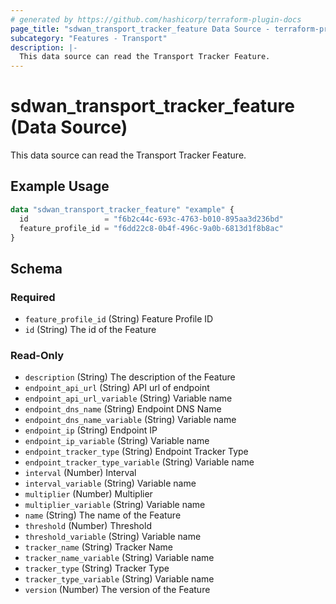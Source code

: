 ```yaml
---
# generated by https://github.com/hashicorp/terraform-plugin-docs
page_title: "sdwan_transport_tracker_feature Data Source - terraform-provider-sdwan"
subcategory: "Features - Transport"
description: |-
  This data source can read the Transport Tracker Feature.
---
```


# sdwan_transport_tracker_feature (Data Source)

This data source can read the Transport Tracker Feature.

## Example Usage

```terraform
data "sdwan_transport_tracker_feature" "example" {
  id                 = "f6b2c44c-693c-4763-b010-895aa3d236bd"
  feature_profile_id = "f6dd22c8-0b4f-496c-9a0b-6813d1f8b8ac"
}
```

<!-- schema generated by tfplugindocs -->
## Schema

### Required

- `feature_profile_id` (String) Feature Profile ID
- `id` (String) The id of the Feature

### Read-Only

- `description` (String) The description of the Feature
- `endpoint_api_url` (String) API url of endpoint
- `endpoint_api_url_variable` (String) Variable name
- `endpoint_dns_name` (String) Endpoint DNS Name
- `endpoint_dns_name_variable` (String) Variable name
- `endpoint_ip` (String) Endpoint IP
- `endpoint_ip_variable` (String) Variable name
- `endpoint_tracker_type` (String) Endpoint Tracker Type
- `endpoint_tracker_type_variable` (String) Variable name
- `interval` (Number) Interval
- `interval_variable` (String) Variable name
- `multiplier` (Number) Multiplier
- `multiplier_variable` (String) Variable name
- `name` (String) The name of the Feature
- `threshold` (Number) Threshold
- `threshold_variable` (String) Variable name
- `tracker_name` (String) Tracker Name
- `tracker_name_variable` (String) Variable name
- `tracker_type` (String) Tracker Type
- `tracker_type_variable` (String) Variable name
- `version` (Number) The version of the Feature
